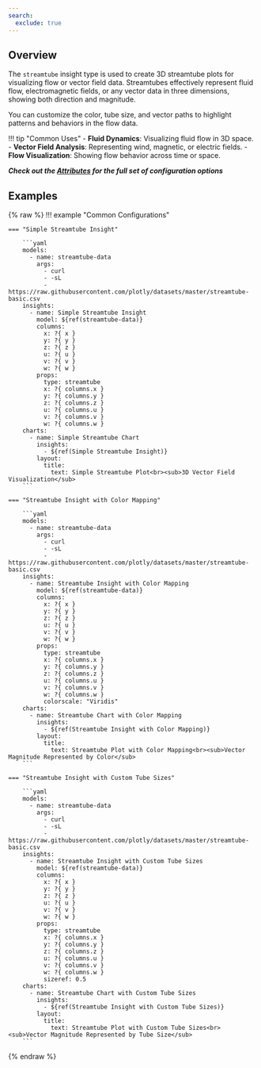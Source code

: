 ```yaml
---
search:
  exclude: true
---
```


<!--start-->

## Overview

The `streamtube` insight type is used to create 3D streamtube plots for visualizing flow or vector field data. Streamtubes effectively represent fluid flow, electromagnetic fields, or any vector data in three dimensions, showing both direction and magnitude.

You can customize the color, tube size, and vector paths to highlight patterns and behaviors in the flow data.

!!! tip "Common Uses" - **Fluid Dynamics**: Visualizing fluid flow in 3D space. - **Vector Field Analysis**: Representing wind, magnetic, or electric fields. - **Flow Visualization**: Showing flow behavior across time or space.

_**Check out the [Attributes](../../configuration/Insight/Props/Streamtube/#attributes) for the full set of configuration options**_

## Examples

{% raw %}
!!! example "Common Configurations"

    === "Simple Streamtube Insight"

        ```yaml
        models:
          - name: streamtube-data
            args:
              - curl
              - -sL
              - https://raw.githubusercontent.com/plotly/datasets/master/streamtube-basic.csv
        insights:
          - name: Simple Streamtube Insight
            model: ${ref(streamtube-data)}
            columns:
              x: ?{ x }
              y: ?{ y }
              z: ?{ z }
              u: ?{ u }
              v: ?{ v }
              w: ?{ w }
            props:
              type: streamtube
              x: ?{ columns.x }
              y: ?{ columns.y }
              z: ?{ columns.z }
              u: ?{ columns.u }
              v: ?{ columns.v }
              w: ?{ columns.w }
        charts:
          - name: Simple Streamtube Chart
            insights:
              - ${ref(Simple Streamtube Insight)}
            layout:
              title:
                text: Simple Streamtube Plot<br><sub>3D Vector Field Visualization</sub>
        ```

    === "Streamtube Insight with Color Mapping"

        ```yaml
        models:
          - name: streamtube-data
            args:
              - curl
              - -sL
              - https://raw.githubusercontent.com/plotly/datasets/master/streamtube-basic.csv
        insights:
          - name: Streamtube Insight with Color Mapping
            model: ${ref(streamtube-data)}
            columns:
              x: ?{ x }
              y: ?{ y }
              z: ?{ z }
              u: ?{ u }
              v: ?{ v }
              w: ?{ w }
            props:
              type: streamtube
              x: ?{ columns.x }
              y: ?{ columns.y }
              z: ?{ columns.z }
              u: ?{ columns.u }
              v: ?{ columns.v }
              w: ?{ columns.w }
              colorscale: "Viridis"
        charts:
          - name: Streamtube Chart with Color Mapping
            insights:
              - ${ref(Streamtube Insight with Color Mapping)}
            layout:
              title:
                text: Streamtube Plot with Color Mapping<br><sub>Vector Magnitude Represented by Color</sub>
        ```

    === "Streamtube Insight with Custom Tube Sizes"

        ```yaml
        models:
          - name: streamtube-data
            args:
              - curl
              - -sL
              - https://raw.githubusercontent.com/plotly/datasets/master/streamtube-basic.csv
        insights:
          - name: Streamtube Insight with Custom Tube Sizes
            model: ${ref(streamtube-data)}
            columns:
              x: ?{ x }
              y: ?{ y }
              z: ?{ z }
              u: ?{ u }
              v: ?{ v }
              w: ?{ w }
            props:
              type: streamtube
              x: ?{ columns.x }
              y: ?{ columns.y }
              z: ?{ columns.z }
              u: ?{ columns.u }
              v: ?{ columns.v }
              w: ?{ columns.w }
              sizeref: 0.5
        charts:
          - name: Streamtube Chart with Custom Tube Sizes
            insights:
              - ${ref(Streamtube Insight with Custom Tube Sizes)}
            layout:
              title:
                text: Streamtube Plot with Custom Tube Sizes<br><sub>Vector Magnitude Represented by Tube Size</sub>
        ```

{% endraw %}

<!--end-->
